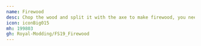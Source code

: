```yaml
---
name: Firewood
desc: Chop the wood and split it with the axe to make firewood, you need a pallet nearby.
icon: iconBig015
mh: 199803
gh: Royal-Modding/FS19_Firewood
---
```

